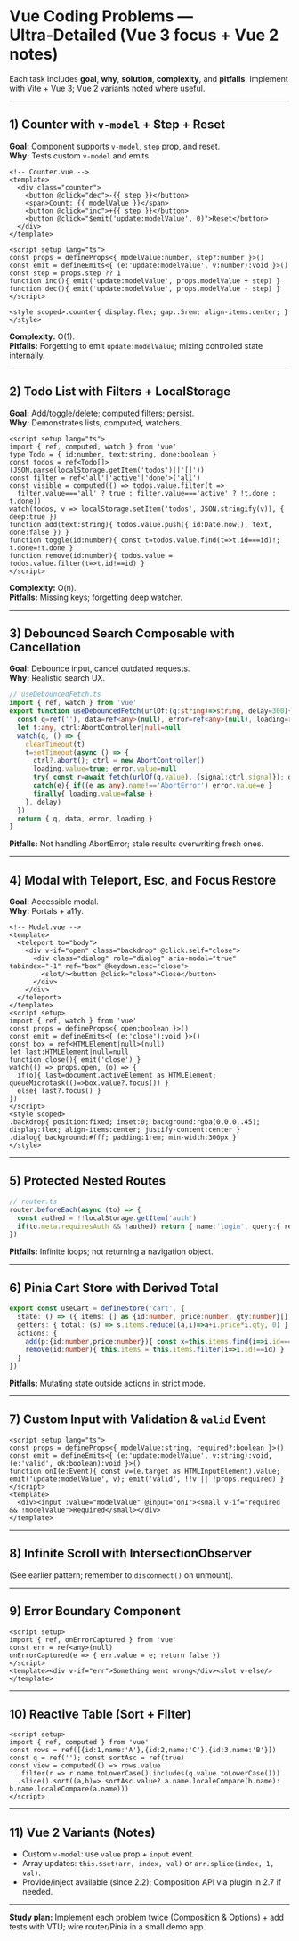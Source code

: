 # Vue Coding Problems — Ultra‑Detailed (Vue 3 focus + Vue 2 notes)

Each task includes **goal**, **why**, **solution**, **complexity**, and **pitfalls**. Implement with Vite + Vue 3; Vue 2 variants noted where useful.

---

## 1) Counter with `v-model` + Step + Reset
**Goal:** Component supports `v-model`, `step` prop, and reset.  
**Why:** Tests custom `v-model` and emits.

```vue
<!-- Counter.vue -->
<template>
  <div class="counter">
    <button @click="dec">-{{ step }}</button>
    <span>Count: {{ modelValue }}</span>
    <button @click="inc">+{{ step }}</button>
    <button @click="$emit('update:modelValue', 0)">Reset</button>
  </div>
</template>

<script setup lang="ts">
const props = defineProps<{ modelValue:number, step?:number }>()
const emit = defineEmits<{ (e:'update:modelValue', v:number):void }>()
const step = props.step ?? 1
function inc(){ emit('update:modelValue', props.modelValue + step) }
function dec(){ emit('update:modelValue', props.modelValue - step) }
</script>

<style scoped>.counter{ display:flex; gap:.5rem; align-items:center; }</style>
```

**Complexity:** O(1).  
**Pitfalls:** Forgetting to emit `update:modelValue`; mixing controlled state internally.

---

## 2) Todo List with Filters + LocalStorage
**Goal:** Add/toggle/delete; computed filters; persist.  
**Why:** Demonstrates lists, computed, watchers.

```vue
<script setup lang="ts">
import { ref, computed, watch } from 'vue'
type Todo = { id:number, text:string, done:boolean }
const todos = ref<Todo[]>(JSON.parse(localStorage.getItem('todos')||'[]'))
const filter = ref<'all'|'active'|'done'>('all')
const visible = computed(() => todos.value.filter(t =>
  filter.value==='all' ? true : filter.value==='active' ? !t.done : t.done))
watch(todos, v => localStorage.setItem('todos', JSON.stringify(v)), { deep:true })
function add(text:string){ todos.value.push({ id:Date.now(), text, done:false }) }
function toggle(id:number){ const t=todos.value.find(t=>t.id===id)!; t.done=!t.done }
function remove(id:number){ todos.value = todos.value.filter(t=>t.id!==id) }
</script>
```

**Complexity:** O(n).  
**Pitfalls:** Missing keys; forgetting deep watcher.

---

## 3) Debounced Search Composable with Cancellation
**Goal:** Debounce input, cancel outdated requests.  
**Why:** Realistic search UX.

```ts
// useDebouncedFetch.ts
import { ref, watch } from 'vue'
export function useDebouncedFetch(urlOf:(q:string)=>string, delay=300){
  const q=ref(''), data=ref<any>(null), error=ref<any>(null), loading=ref(false)
  let t:any, ctrl:AbortController|null=null
  watch(q, () => {
    clearTimeout(t)
    t=setTimeout(async () => {
      ctrl?.abort(); ctrl = new AbortController()
      loading.value=true; error.value=null
      try{ const r=await fetch(urlOf(q.value), {signal:ctrl.signal}); data.value=await r.json() }
      catch(e){ if((e as any).name!=='AbortError') error.value=e }
      finally{ loading.value=false }
    }, delay)
  })
  return { q, data, error, loading }
}
```

**Pitfalls:** Not handling AbortError; stale results overwriting fresh ones.

---

## 4) Modal with Teleport, Esc, and Focus Restore
**Goal:** Accessible modal.  
**Why:** Portals + a11y.

```vue
<!-- Modal.vue -->
<template>
  <teleport to="body">
    <div v-if="open" class="backdrop" @click.self="close">
      <div class="dialog" role="dialog" aria-modal="true" tabindex="-1" ref="box" @keydown.esc="close">
        <slot/><button @click="close">Close</button>
      </div>
    </div>
  </teleport>
</template>
<script setup>
import { ref, watch } from 'vue'
const props = defineProps<{ open:boolean }>()
const emit = defineEmits<{ (e:'close'):void }>()
const box = ref<HTMLElement|null>(null)
let last:HTMLElement|null=null
function close(){ emit('close') }
watch(() => props.open, (o) => {
  if(o){ last=document.activeElement as HTMLElement; queueMicrotask(()=>box.value?.focus()) }
  else{ last?.focus() }
})
</script>
<style scoped>
.backdrop{ position:fixed; inset:0; background:rgba(0,0,0,.45); display:flex; align-items:center; justify-content:center }
.dialog{ background:#fff; padding:1rem; min-width:300px }
</style>
```

---

## 5) Protected Nested Routes
```ts
// router.ts
router.beforeEach(async (to) => {
  const authed = !!localStorage.getItem('auth')
  if(to.meta.requiresAuth && !authed) return { name:'login', query:{ redirect: to.fullPath } }
})
```

**Pitfalls:** Infinite loops; not returning a navigation object.

---

## 6) Pinia Cart Store with Derived Total
```ts
export const useCart = defineStore('cart', {
  state: () => ({ items: [] as {id:number, price:number, qty:number}[] }),
  getters: { total: (s) => s.items.reduce((a,i)=>a+i.price*i.qty, 0) },
  actions: {
    add(p:{id:number,price:number}){ const x=this.items.find(i=>i.id===p.id); x? x.qty++ : this.items.push({...p,qty:1}) },
    remove(id:number){ this.items = this.items.filter(i=>i.id!==id) }
  }
})
```

**Pitfalls:** Mutating state outside actions in strict mode.

---

## 7) Custom Input with Validation & `valid` Event
```vue
<script setup lang="ts">
const props = defineProps<{ modelValue:string, required?:boolean }>()
const emit = defineEmits<{ (e:'update:modelValue', v:string):void, (e:'valid', ok:boolean):void }>()
function onI(e:Event){ const v=(e.target as HTMLInputElement).value; emit('update:modelValue', v); emit('valid', !!v || !props.required) }
</script>
<template>
  <div><input :value="modelValue" @input="onI"><small v-if="required && !modelValue">Required</small></div>
</template>
```

---

## 8) Infinite Scroll with IntersectionObserver
(See earlier pattern; remember to `disconnect()` on unmount).

---

## 9) Error Boundary Component
```vue
<script setup>
import { ref, onErrorCaptured } from 'vue'
const err = ref<any>(null)
onErrorCaptured(e => { err.value = e; return false })
</script>
<template><div v-if="err">Something went wrong</div><slot v-else/></template>
```

---

## 10) Reactive Table (Sort + Filter)
```vue
<script setup>
import { ref, computed } from 'vue'
const rows = ref([{id:1,name:'A'},{id:2,name:'C'},{id:3,name:'B'}])
const q = ref(''); const sortAsc = ref(true)
const view = computed(() => rows.value
  .filter(r => r.name.toLowerCase().includes(q.value.toLowerCase()))
  .slice().sort((a,b)=> sortAsc.value? a.name.localeCompare(b.name): b.name.localeCompare(a.name)))
</script>
```

---

## 11) Vue 2 Variants (Notes)
- Custom `v-model`: use `value` prop + `input` event.  
- Array updates: `this.$set(arr, index, val)` or `arr.splice(index, 1, val)`.  
- Provide/inject available (since 2.2); Composition API via plugin in 2.7 if needed.

---

**Study plan:** Implement each problem twice (Composition & Options) + add tests with VTU; wire router/Pinia in a small demo app.
